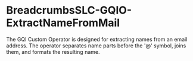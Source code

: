 # BreadcrumbsSLC-GQIO-ExtractNameFromMail
The GQI Custom Operator is designed for extracting names from an email address. The operator separates name parts before the '@' symbol, joins them, and formats the resulting name.
